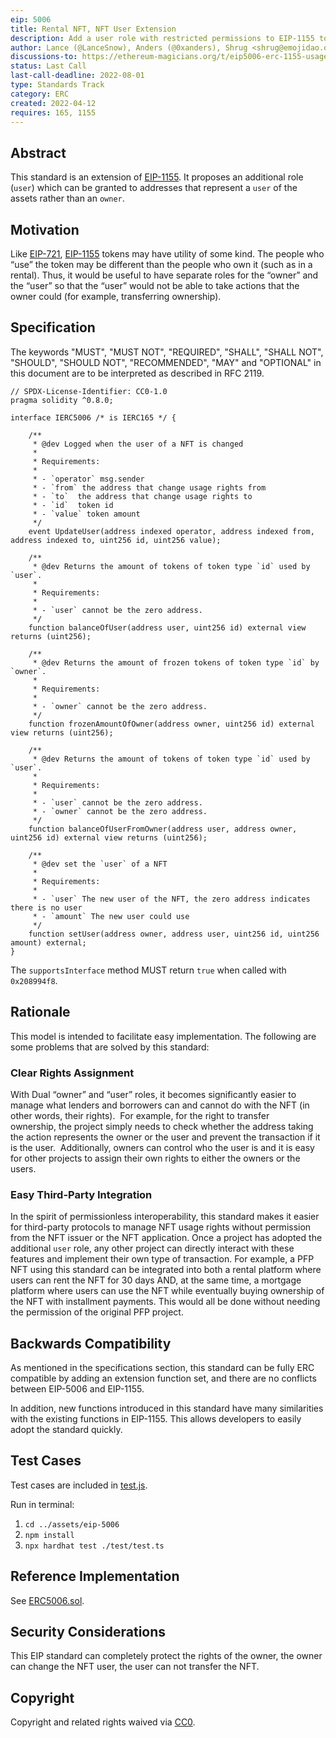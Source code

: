 ```yaml
---
eip: 5006
title: Rental NFT, NFT User Extension
description: Add a user role with restricted permissions to EIP-1155 tokens
author: Lance (@LanceSnow), Anders (@0xanders), Shrug <shrug@emojidao.org>
discussions-to: https://ethereum-magicians.org/t/eip5006-erc-1155-usage-rights-extension/8941
status: Last Call
last-call-deadline: 2022-08-01
type: Standards Track
category: ERC
created: 2022-04-12
requires: 165, 1155
---
```


## Abstract

This standard is an extension of [EIP-1155](./eip-1155.md). It proposes an additional role (`user`) which can be granted to addresses that represent a `user` of the assets rather than an `owner`.

## Motivation

Like [EIP-721](./eip-721.md), [EIP-1155](./eip-1155.md) tokens may have utility of some kind. The people who “use” the token may be different than the people who own it (such as in a rental). Thus, it would be useful to have separate roles for the “owner” and the “user” so that the “user” would not be able to take actions that the owner could (for example, transferring ownership).

## Specification

The keywords "MUST", "MUST NOT", "REQUIRED", "SHALL", "SHALL NOT", "SHOULD", "SHOULD NOT", "RECOMMENDED", "MAY" and "OPTIONAL" in this document are to be interpreted as described in RFC 2119.

```solidity
// SPDX-License-Identifier: CC0-1.0
pragma solidity ^0.8.0;

interface IERC5006 /* is IERC165 */ {

    /**
     * @dev Logged when the user of a NFT is changed 
     *
     * Requirements:
     *
     * - `operator` msg.sender
     * - `from` the address that change usage rights from 
     * - `to`  the address that change usage rights to 
     * - `id`  token id
     * - `value` token amount
     */
    event UpdateUser(address indexed operator, address indexed from, address indexed to, uint256 id, uint256 value);

    /**
     * @dev Returns the amount of tokens of token type `id` used by `user`.
     *
     * Requirements:
     *
     * - `user` cannot be the zero address.
     */
    function balanceOfUser(address user, uint256 id) external view returns (uint256);

    /**
     * @dev Returns the amount of frozen tokens of token type `id` by `owner`.
     *
     * Requirements:
     *
     * - `owner` cannot be the zero address.
     */
    function frozenAmountOfOwner(address owner, uint256 id) external view returns (uint256);

    /**
     * @dev Returns the amount of tokens of token type `id` used by `user`.
     *
     * Requirements:
     *
     * - `user` cannot be the zero address.
     * - `owner` cannot be the zero address.
     */ 
    function balanceOfUserFromOwner(address user, address owner, uint256 id) external view returns (uint256);

    /**
     * @dev set the `user` of a NFT
     *
     * Requirements:
     *
     * - `user` The new user of the NFT, the zero address indicates there is no user
     * - `amount` The new user could use
     */ 
    function setUser(address owner, address user, uint256 id, uint256 amount) external;
}

```

The `supportsInterface` method MUST return `true` when called with `0x208994f8`.

## Rationale

This model is intended to facilitate easy implementation. The following are some problems that are solved by this standard:

### Clear Rights Assignment

With Dual “owner” and “user” roles, it becomes significantly easier to manage what lenders and borrowers can and cannot do with the NFT (in other words, their rights).  For example, for the right to transfer ownership, the project simply needs to check whether the address taking the action represents the owner or the user and prevent the transaction if it is the user.  Additionally, owners can control who the user is and it is easy for other projects to assign their own rights to either the owners or the users.

### Easy Third-Party Integration

In the spirit of permissionless interoperability, this standard makes it easier for third-party protocols to manage NFT usage rights without permission from the NFT issuer or the NFT application. Once a project has adopted the additional `user` role, any other project can directly interact with these features and implement their own type of transaction. For example, a PFP NFT using this standard can be integrated into both a rental platform where users can rent the NFT for 30 days AND, at the same time, a mortgage platform where users can use the NFT while eventually buying ownership of the NFT with installment payments. This would all be done without needing the permission of the original PFP project.

## Backwards Compatibility

As mentioned in the specifications section, this standard can be fully ERC compatible by adding an extension function set, and there are no conflicts between EIP-5006 and EIP-1155.

In addition, new functions introduced in this standard have many similarities with the existing functions in EIP-1155. This allows developers to easily adopt the standard quickly.

## Test Cases

Test cases are included in [test.js](../assets/eip-5006/test/test.ts). 

Run in terminal: 
1. ```cd ../assets/eip-5006```
1. ```npm install```
1. ```npx hardhat test ./test/test.ts```

## Reference Implementation

See [ERC5006.sol](../assets/eip-5006/contracts/ERC5006.sol).

## Security Considerations

This EIP standard can completely protect the rights of the owner, the owner can change the NFT user, the user can not transfer the NFT.

## Copyright
Copyright and related rights waived via [CC0](../LICENSE.md).
